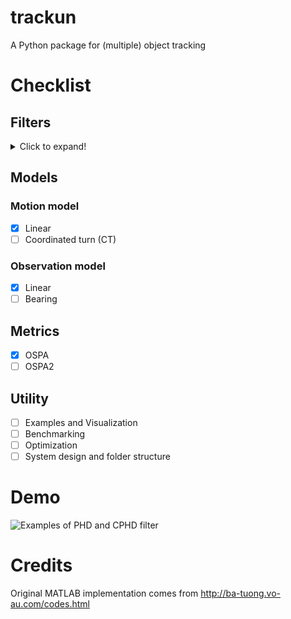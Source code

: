 # trackun

A Python package for (multiple) object tracking

# Checklist

## Filters

<details>
  <summary>Click to expand!</summary>

- [ ] Single Object
  - [ ] Kalman Filter (GMS)
  - [ ] Particle Filter (SMC)
  - [ ] Extended Kalman Filter (EKF)
  - [ ] Unscented Kalman Filter (UKF)
- [ ] Bernoulli
  - [x] Kalman Filter (GMS)
  - [ ] Particle Filter (SMC)
  - [ ] Extended Kalman Filter (EKF)
  - [ ] Unscented Kalman Filter (UKF)
- [ ] Probability Hypothesis Density (PHD)
  - [x] Kalman Filter (GMS)
  - [ ] Particle Filter (SMC)
  - [ ] Extended Kalman Filter (EKF)
  - [ ] Unscented Kalman Filter (UKF)
- [ ] Cardinalized Probability Hypothesis Density (CPHD)
  - [x] Kalman Filter (GMS)
  - [ ] Particle Filter (SMC)
  - [ ] Extended Kalman Filter (EKF)
  - [ ] Unscented Kalman Filter (UKF)
- [ ] Robust Probability Hypothesis Density (PHD)
  - [ ] Unknown clutter (Lambda-CPHD)
    - [ ] Kalman Filter (GMS)
    - [ ] Particle Filter (SMC)
    - [ ] Extended Kalman Filter (EKF)
    - [ ] Unscented Kalman Filter (UKF)
  - [ ] Unknown detection probability (pD-CPHD)
    - [ ] Kalman Filter (GMS)
    - [ ] Particle Filter (SMC)
    - [ ] Extended Kalman Filter (EKF)
    - [ ] Unscented Kalman Filter (UKF)
  - [ ] Unknown clutter rate and detection probability
    - [ ] Kalman Filter (GMS)
    - [ ] Particle Filter (SMC)
    - [ ] Extended Kalman Filter (EKF)
    - [ ] Unscented Kalman Filter (UKF)
- [ ] Cardinality Balanced Multi-target Multi-Bernoulli (CBMeMBer)
  - [ ] Kalman Filter (GMS)
  - [ ] Particle Filter (SMC)
  - [ ] Extended Kalman Filter (EKF)
  - [ ] Unscented Kalman Filter (UKF)
- [ ] Generalized Labeled Multi-Bernoulli (GLMB)
  - [ ] Kalman Filter (GMS)
  - [ ] Particle Filter (SMC)
  - [ ] Extended Kalman Filter (EKF)
  - [ ] Unscented Kalman Filter (UKF)
- [ ] Labeled Multi-Bernoulli (LMB)
  - [ ] Kalman Filter (GMS)
  - [ ] Particle Filter (SMC)
  - [ ] Extended Kalman Filter (EKF)
  - [ ] Unscented Kalman Filter (UKF)
  
</details>

## Models

### Motion model

- [x] Linear
- [ ] Coordinated turn (CT)

### Observation model

- [x] Linear
- [ ] Bearing

## Metrics

- [x] OSPA
- [ ] OSPA2

## Utility

- [ ] Examples and Visualization
- [ ] Benchmarking
- [ ] Optimization
- [ ] System design and folder structure

# Demo

![Examples of PHD and CPHD filter](visualize/gms_cphd_phd.gif)

# Credits

Original MATLAB implementation comes from http://ba-tuong.vo-au.com/codes.html
